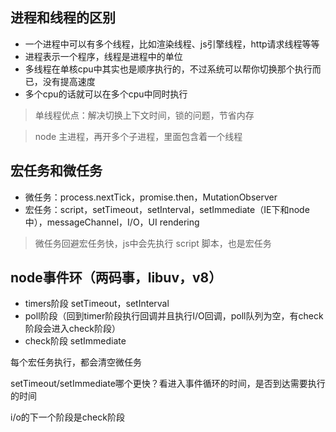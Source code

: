 ## 进程和线程的区别

- 一个进程中可以有多个线程，比如渲染线程、js引擎线程，http请求线程等等
- 进程表示一个程序，线程是进程中的单位
- 多线程在单核cpu中其实也是顺序执行的，不过系统可以帮你切换那个执行而已，没有提高速度
- 多个cpu的话就可以在多个cpu中同时执行

> 单线程优点：解决切换上下文时间，锁的问题，节省内存

> node 主进程，再开多个子进程，里面包含着一个线程

## 宏任务和微任务

- 微任务：process.nextTick，promise.then，MutationObserver
- 宏任务：script，setTimeout，setInterval，setImmediate（IE下和node中），messageChannel，I/O，UI rendering

> 微任务回避宏任务快，js中会先执行 script 脚本，也是宏任务

## node事件环（两码事，libuv，v8）

- timers阶段 setTimeout，setInterval
- poll阶段（回到timer阶段执行回调并且执行I/O回调，poll队列为空，有check阶段会进入check阶段）
- check阶段 setImmediate

每个宏任务执行，都会清空微任务

setTimeout/setImmediate哪个更快？看进入事件循环的时间，是否到达需要执行的时间

i/o的下一个阶段是check阶段